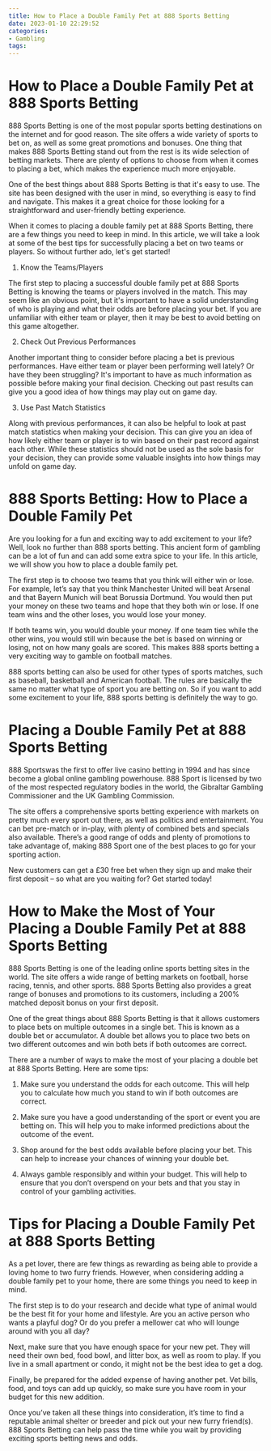 ```yaml
---
title: How to Place a Double Family Pet at 888 Sports Betting
date: 2023-01-10 22:29:52
categories:
- Gambling
tags:
---
```



#  How to Place a Double Family Pet at 888 Sports Betting

888 Sports Betting is one of the most popular sports betting destinations on the internet and for good reason. The site offers a wide variety of sports to bet on, as well as some great promotions and bonuses. One thing that makes 888 Sports Betting stand out from the rest is its wide selection of betting markets. There are plenty of options to choose from when it comes to placing a bet, which makes the experience much more enjoyable.

One of the best things about 888 Sports Betting is that it's easy to use. The site has been designed with the user in mind, so everything is easy to find and navigate. This makes it a great choice for those looking for a straightforward and user-friendly betting experience.

When it comes to placing a double family pet at 888 Sports Betting, there are a few things you need to keep in mind. In this article, we will take a look at some of the best tips for successfully placing a bet on two teams or players. So without further ado, let's get started!

1. Know the Teams/Players

The first step to placing a successful double family pet at 888 Sports Betting is knowing the teams or players involved in the match. This may seem like an obvious point, but it's important to have a solid understanding of who is playing and what their odds are before placing your bet. If you are unfamiliar with either team or player, then it may be best to avoid betting on this game altogether.

2. Check Out Previous Performances

Another important thing to consider before placing a bet is previous performances. Have either team or player been performing well lately? Or have they been struggling? It's important to have as much information as possible before making your final decision. Checking out past results can give you a good idea of how things may play out on game day.

3. Use Past Match Statistics

Along with previous performances, it can also be helpful to look at past match statistics when making your decision. This can give you an idea of how likely either team or player is to win based on their past record against each other. While these statistics should not be used as the sole basis for your decision, they can provide some valuable insights into how things may unfold on game day.

#  888 Sports Betting: How to Place a Double Family Pet

Are you looking for a fun and exciting way to add excitement to your life? Well, look no further than 888 sports betting. This ancient form of gambling can be a lot of fun and can add some extra spice to your life. In this article, we will show you how to place a double family pet.

The first step is to choose two teams that you think will either win or lose. For example, let’s say that you think Manchester United will beat Arsenal and that Bayern Munich will beat Borussia Dortmund. You would then put your money on these two teams and hope that they both win or lose. If one team wins and the other loses, you would lose your money.

If both teams win, you would double your money. If one team ties while the other wins, you would still win because the bet is based on winning or losing, not on how many goals are scored. This makes 888 sports betting a very exciting way to gamble on football matches.

888 sports betting can also be used for other types of sports matches, such as baseball, basketball and American football. The rules are basically the same no matter what type of sport you are betting on. So if you want to add some excitement to your life, 888 sports betting is definitely the way to go.

#  Placing a Double Family Pet at 888 Sports Betting

888 Sportswas the first to offer live casino betting in 1994 and has since become a global online gambling powerhouse. 888 Sport is licensed by two of the most respected regulatory bodies in the world, the Gibraltar Gambling Commissioner and the UK Gambling Commission.

The site offers a comprehensive sports betting experience with markets on pretty much every sport out there, as well as politics and entertainment. You can bet pre-match or in-play, with plenty of combined bets and specials also available. There’s a good range of odds and plenty of promotions to take advantage of, making 888 Sport one of the best places to go for your sporting action.

 New customers can get a £30 free bet when they sign up and make their first deposit – so what are you waiting for? Get started today!

#  How to Make the Most of Your Placing a Double Family Pet at 888 Sports Betting

888 Sports Betting is one of the leading online sports betting sites in the world. The site offers a wide range of betting markets on football, horse racing, tennis, and other sports. 888 Sports Betting also provides a great range of bonuses and promotions to its customers, including a 200% matched deposit bonus on your first deposit.

One of the great things about 888 Sports Betting is that it allows customers to place bets on multiple outcomes in a single bet. This is known as a double bet or accumulator. A double bet allows you to place two bets on two different outcomes and win both bets if both outcomes are correct.

There are a number of ways to make the most of your placing a double bet at 888 Sports Betting. Here are some tips:

1. Make sure you understand the odds for each outcome. This will help you to calculate how much you stand to win if both outcomes are correct.

2. Make sure you have a good understanding of the sport or event you are betting on. This will help you to make informed predictions about the outcome of the event.

3. Shop around for the best odds available before placing your bet. This can help to increase your chances of winning your double bet.

4. Always gamble responsibly and within your budget. This will help to ensure that you don’t overspend on your bets and that you stay in control of your gambling activities.

#  Tips for Placing a Double Family Pet at 888 Sports Betting

As a pet lover, there are few things as rewarding as being able to provide a loving home to two furry friends. However, when considering adding a double family pet to your home, there are some things you need to keep in mind.

The first step is to do your research and decide what type of animal would be the best fit for your home and lifestyle. Are you an active person who wants a playful dog? Or do you prefer a mellower cat who will lounge around with you all day?

Next, make sure that you have enough space for your new pet. They will need their own bed, food bowl, and litter box, as well as room to play. If you live in a small apartment or condo, it might not be the best idea to get a dog.

Finally, be prepared for the added expense of having another pet. Vet bills, food, and toys can add up quickly, so make sure you have room in your budget for this new addition.

Once you’ve taken all these things into consideration, it’s time to find a reputable animal shelter or breeder and pick out your new furry friend(s). 888 Sports Betting can help pass the time while you wait by providing exciting sports betting news and odds.